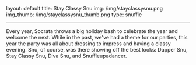 layout: default
title: Stay Classy Snu
img: /img/stayclassysnu.png
img_thumb: /img/stayclassysnu_thumb.png
type: snuffie

---

Every year, Socrata throws a big holiday bash to celebrate the year and welcome the next. While in the past, we've had a theme for our parties, this year the party was all about dressing to impress and having a classy evening. Snu, of course, was there showing off the best looks: Dapper Snu, Stay Classy Snu, Diva Snu, and Snuffleupadancer. 
